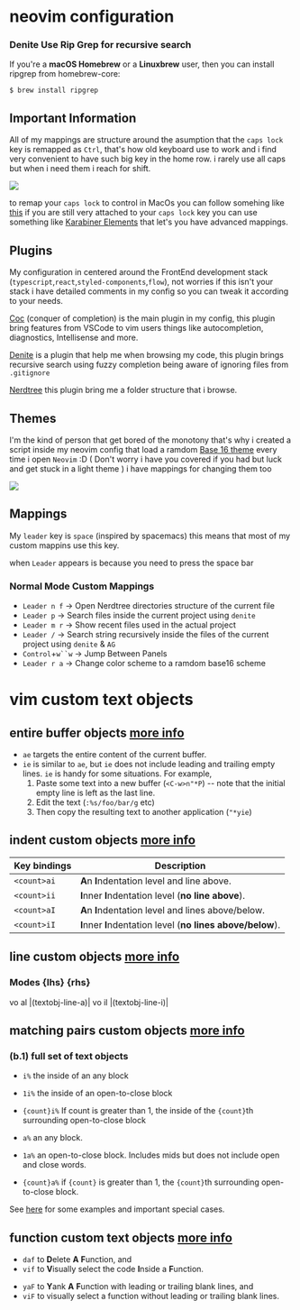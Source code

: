 # neovim configuration 


### Denite Use Rip Grep for recursive search
If you're a **macOS Homebrew** or a **Linuxbrew** user, then you can install
ripgrep from homebrew-core:

```
$ brew install ripgrep
```

## Important Information

All of my mappings are structure around the asumption that the `caps lock` key is remapped as `Ctrl`,
that's how old keyboard use to work and i find very convenient to have such big key in the home row. i rarely 
use all caps but when i need them i reach for shift.

![](http://www.economyofeffort.com/media/images/sun-keyboard.png)

to remap your `caps lock` to control in MacOs you can follow somehing like [this](https://www.cnet.com/how-to/how-to-change-caps-lock-key-behavior-in-os-x/)
if you are still very attached to your `caps lock` key you can use something like [Karabiner Elements](https://karabiner-elements.pqrs.org/) that let's you have advanced mappings.

## Plugins

My configuration in centered around the FrontEnd development stack (`typescript`,`react`,`styled-components`,`flow`), not worries if this isn't your stack
i have detailed comments in my config so you can tweak it according to your needs.

[Coc](https://github.com/neoclide/coc.nvim) (conquer of completion) is the main plugin in my config, this plugin bring features from VSCode to vim users
things like autocompletion, diagnostics, Intellisense and more.

[Denite](https://github.com/Shougo/denite.nvim)  is a plugin that help me when browsing my code, this plugin brings recursive search using fuzzy completion
being aware of ignoring files from `.gitignore`

[Nerdtree](https://github.com/preservim/nerdtree) this plugin bring me a folder structure that i browse.

## Themes

I'm the kind of person that get bored of the monotony that's why i created a script inside my neovim config that load a ramdom
[Base 16 theme](https://github.com/chriskempson/base16) every time i open `Neovim` :D ( Don't worry i have you 
covered if you had but luck and get stuck in a light theme ) i have mappings for changing them too

![](https://raw.githubusercontent.com/juangabrielr4/dotfiles/master/nvim/.config/nvim/themes.gif)


## Mappings
My `leader` key is `space` (inspired by spacemacs) this means that most of my custom mappins use this key.

when `Leader`  appears is because you need to press the space bar

### Normal Mode Custom Mappings

* `Leader n f` -> Open Nerdtree directories structure of the current file
* `Leader p` -> Search files inside the current project using `denite`
* `Leader m r` -> Show recent files used in the actual project
* `Leader /` -> Search string recursively inside the files of the current project using `denite` & `AG`
* `Control`+`w``w` -> Jump Between Panels
* `Leader r a` -> Change color scheme to a ramdom base16 scheme



# vim custom text objects

## entire buffer objects [more info](https://github.com/kana/vim-textobj-entire/blob/master/README.md)

- `ae` targets the entire content of the current buffer.
- `ie` is similar to `ae`, but `ie` does not include leading and trailing empty
  lines. `ie` is handy for some situations. For example,
  1. Paste some text into a new buffer (`<C-w>n"*P`)
     -- note that the initial empty line is left as the last line.
  2. Edit the text (`:%s/foo/bar/g` etc)
  3. Then copy the resulting text to another application (`"*yie`)

## indent custom objects [more info](https://github.com/kana/vim-textobj-line/blob/master/doc/textobj-line.txt)

| Key bindings | Description                                                 |
| ------------ | ----------------------------------------------------------- |
| `<count>ai`  | **A**n **I**ndentation level and line above.                |
| `<count>ii`  | **I**nner **I**ndentation level (**no line above**).        |
| `<count>aI`  | **A**n **I**ndentation level and lines above/below.         |
| `<count>iI`  | **I**nner **I**ndentation level (**no lines above/below**). |

## line custom objects [more info](https://github.com/michaeljsmith/vim-indent-object/blob/master/README.md)

### Modes {lhs} {rhs}

vo al |<Plug>(textobj-line-a)|
vo il |<Plug>(textobj-line-i)|

## matching pairs custom objects [more info](https://github.com/andymass/vim-matchup/blob/master/README.md)

### (b.1) full set of text objects

- `i%` the inside of an any block
- `1i%` the inside of an open-to-close block
- `{count}i%` If count is greater than 1, the inside of the `{count}`th
  surrounding open-to-close block

- `a%` an any block.
- `1a%` an open-to-close block. Includes mids but does not include open
  and close words.
- `{count}a%` if `{count}` is greater than 1, the `{count}`th surrounding
  open-to-close block.

See [here](#line-wise-operatortext-object-combinations)
for some examples and important special cases.

## function custom text objects [more info](https://github.com/kana/vim-textobj-function/blob/master/README.md)

- `daf` to <strong>D</strong>elete <strong>A</strong> <strong>F</strong>unction, and
- `vif` to <strong>V</strong>isually select the code <strong>I</strong>nside a <strong>F</strong>unction.

* `yaF` to <strong>Y</strong>ank <strong>A</strong> <strong>F</strong>unction with leading or trailing blank lines, and
* `viF` to visually select a function without leading or trailing blank lines.

```

```

